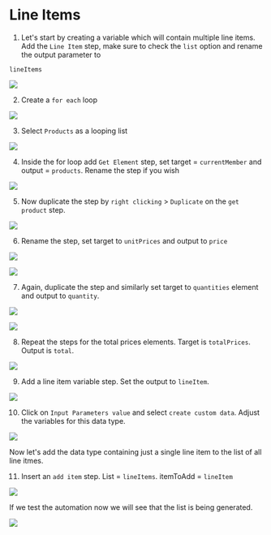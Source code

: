 # Line Items

<!-- ## Saving line Items -->

1. Let's start by creating a variable which will contain multiple line items. Add the `Line Item` step, make sure to check the `list` option and rename the output parameter to 

```
lineItems
```

![](images/0841.png)


2. Create a `for each` loop

![](images/0850.png)

3. Select `Products` as a looping list

![](images/0851.png)

4. Inside the for loop add `Get Element` step, set target = `currentMember` and output = `products`. Rename the step if you wish

![](images/0852.png)

5. Now duplicate the step by `right clicking` > `Duplicate` on the `get product` step. 

![](images/0853.png)

6. Rename the step, set target to `unitPrices` and output to `price`

![](images/0855.png)

![](images/0854.png)

7. Again, duplicate the step and similarly set target to `quantities` element and output to `quantity`.

![](images/0856.png)

![](images/0857.png)

8. Repeat the steps for the total prices elements. Target is `totalPrices`. Output is `total`.

![](images/0858.png)

9. Add a line item variable step. Set the output to `lineItem`.

![](images/0859.png)

10.  Click on `Input Parameters value`  and select  `create custom data`. Adjust the variables for this data type. 

![](images/0860.png)

Now let's add the data type containing just a single line item to the list of all line itmes. 

11. Insert an `add item` step. List = `lineItems`. itemToAdd = `lineItem`

![](images/0861.png)

If we test the automation now we will see that the list is being generated. 

![](images/0862.png)